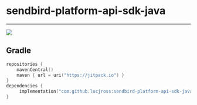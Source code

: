 # sendbird-platform-api-sdk-java

---

[![](https://jitpack.io/v/lucjross/sendbird-platform-api-sdk-java.svg)](https://jitpack.io/#lucjross/sendbird-platform-api-sdk-java)

## Gradle

```kotlin
repositories {
    mavenCentral()
    maven { url = uri("https://jitpack.io") }
}
dependencies {
     implementation("com.github.lucjross:sendbird-platform-api-sdk-java:1.0")
}
```
